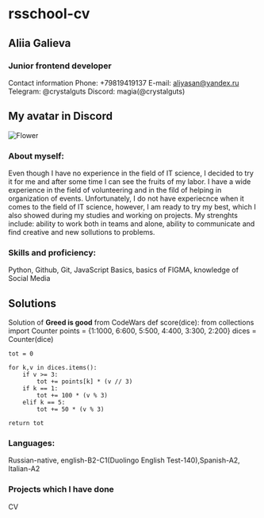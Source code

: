 # rsschool-cv #	
## Aliia Galieva ## 
### Junior frontend developer ###  
Contact information 
Phone: +79819419137
E-mail: aliyasan@yandex.ru
Telegram: @crystalguts
Discord: magia(@crystalguts)
## My avatar in Discord ##
![Flower](https://www.hollandbulbfarms.com/Shared/Images/Product/Stargazer-Oriental-Lily/77167-stargazer-oriental-lily.jpg)
### About myself: ### 
Even though I have no experience in the field of IT science, I decided to try it for me and after some time I can see the fruits of my labor.
I have a wide experience in the field of volunteering and in the fild of helping in organization of events. Unfortunately, I do not have experiecnce
when it comes to the field of IT science, however, I am ready to try my best, which I also showed during my studies and working on projects. My strenghts include:
ability to work both in teams and alone, ability to communicate and find creative and new sollutions to problems. 
### Skills and proficiency: ###
Python, Github, Git, JavaScript Basics, basics of FIGMA, knowledge of Social Media 
## Solutions ## 
Solution of **Greed is good** from CodeWars 
def score(dice):
    from collections import Counter
    points = {1:1000, 6:600, 5:500, 4:400, 3:300, 2:200}
    dices = Counter(dice)

    tot = 0

    for k,v in dices.items():
        if v >= 3:
            tot += points[k] * (v // 3)
        if k == 1:
            tot += 100 * (v % 3)
        elif k == 5:
            tot += 50 * (v % 3)

    return tot
### Languages: ###
Russian-native, english-B2-C1(Duolingo English Test-140),Spanish-A2, Italian-A2
### Projects which I have done ###
CV
